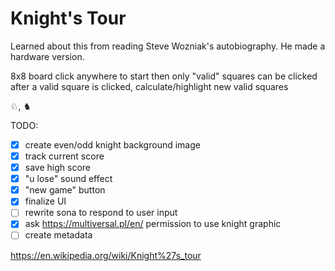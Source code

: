 # Knight's Tour

Learned about this from reading Steve Wozniak's autobiography. He made a hardware version.

8x8 board
click anywhere to start
then only "valid" squares can be clicked
after a valid square is clicked, calculate/highlight new valid squares

♘, ♞


TODO:
- [x] create even/odd knight background image
- [x] track current score
- [x] save high score
- [x] "u lose" sound effect
- [x] "new game" button
- [x] finalize UI
- [ ] rewrite sona to respond to user input
- [x] ask https://multiversal.pl/en/ permission to use knight graphic
- [ ] create metadata

https://en.wikipedia.org/wiki/Knight%27s_tour
